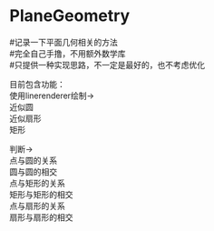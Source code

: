 # PlaneGeometry
#记录一下平面几何相关的方法<br>
#完全自己手撸，不用额外数学库 <br>
#只提供一种实现思路，不一定是最好的，也不考虑优化<br>

目前包含功能：<br>
使用linerenderer绘制-><br>
                        近似圆<br>
                        近似扇形<br>
                        矩形<br>

判断-><br>
        点与圆的关系<br>
        圆与圆的相交<br>
        点与矩形的关系<br>
        矩形与矩形的相交<br>
        点与扇形的关系<br>
        扇形与扇形的相交<br>
